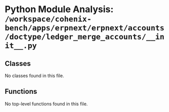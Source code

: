 # Python Module Analysis: `/workspace/cohenix-bench/apps/erpnext/erpnext/accounts/doctype/ledger_merge_accounts/__init__.py`

## Classes

No classes found in this file.


## Functions

No top-level functions found in this file.
